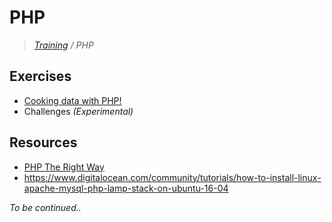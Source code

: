 # PHP
>_[Training](https://github.com/simplonco/training) / PHP_

## Exercises

* [Cooking data with PHP!](https://github.com/simplonco/Cooking-data-with-PHP)
* Challenges _(Experimental)_

## Resources

* [PHP The Right Way](http://www.phptherightway.com/)
* https://www.digitalocean.com/community/tutorials/how-to-install-linux-apache-mysql-php-lamp-stack-on-ubuntu-16-04

_To be continued.._
